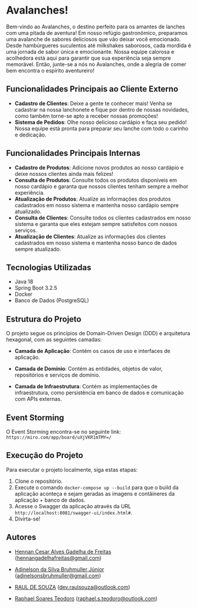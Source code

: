 # Avalanches!
Bem-vindo ao Avalanches, o destino perfeito para os amantes de lanches com uma pitada de aventura! Em nosso refúgio gastronômico, preparamos uma avalanche de sabores deliciosos que vão deixar você emocionado. Desde hambúrgueres suculentos até milkshakes saborosos, cada mordida é uma jornada de sabor única e emocionante. Nossa equipe calorosa e acolhedora está aqui para garantir que sua experiência seja sempre memorável. Então, junte-se a nós no Avalanches, onde a alegria de comer bem encontra o espírito aventureiro!

## Funcionalidades Principais ao Cliente Externo

- **Cadastro de Clientes**: Deixe a gente te conhecer mais! Venha se cadastrar na nossa lanchonete e fique por dentro de nossas novidades, como também torne-se apto a receber nossas promoções!
- **Sistema de Pedidos**: Olhe nosso delicioso cardápio e faça seu pedido! Nossa equipe está pronta para preparar seu lanche com todo o carinho e dedicação.

## Funcionalidades Principais Internas

- **Cadastro de Produtos**: Adicione novos produtos ao nosso cardápio e deixe nossos clientes ainda mais felizes!
- **Consulta de Produtos**: Consulte todos os produtos disponíveis em nosso cardápio e garanta que nossos clientes tenham sempre a melhor experiência.
- **Atualização de Produtos**: Atualize as informações dos produtos cadastrados em nosso sistema e mantenha nosso cardápio sempre atualizado.
- **Consulta de Clientes**: Consulte todos os clientes cadastrados em nosso sistema e garanta que eles estejam sempre satisfeitos com nossos serviços.
- **Atualização de Clientes**: Atualize as informações dos clientes cadastrados em nosso sistema e mantenha nosso banco de dados sempre atualizado.

## Tecnologias Utilizadas

- Java 18
- Spring Boot 3.2.5
- Docker
- Banco de Dados (PostgreSQL)

## Estrutura do Projeto

O projeto segue os princípios de Domain-Driven Design (DDD) e arquitetura hexagonal, com as seguintes camadas:

- **Camada de Aplicação**: Contém os casos de uso e interfaces de aplicação.

- **Camada de Domínio**: Contém as entidades, objetos de valor, repositórios e serviços de domínio.

- **Camada de Infraestrutura**: Contém as implementações de infraestrutura, como persistência em banco de dados e comunicação com APIs externas.

## Event Storming

O Event Storming encontra-se no seguinte link: `https://miro.com/app/board/uXjVKR1mTMY=/`

## Execução do Projeto

Para executar o projeto localmente, siga estas etapas:

1. Clone o repositório.
2. Execute o comando `docker-compose up --build` para que o build da aplicação aconteça e sejam geradas as imagens e contâineres da aplicação + banco de dados.
3. Acesse o Swagger da aplicação através da URL `http://localhost:8081/swagger-ui/index.html#`.
4. Divirta-se!

## Autores

- [Hennan Cesar Alves Gadelha de Freitas](https://github.com/HennanGadelha)
  (hennangadelhafreitas@gmail.com)

- [Adinelson da Silva Bruhmuller Júnior](https://github.com/Doomwhite)
  (adinelsonsbruhmuller@gmail.com)

- [RAUL DE SOUZA](https://github.com/raulsouza-rm355416)
  (dev.raulsouza@outlook.com)

- [Raphael Soares Teodoro](https://github.com/raphasteodoro)
  (raphael.s.teodoro@outlook.com)
